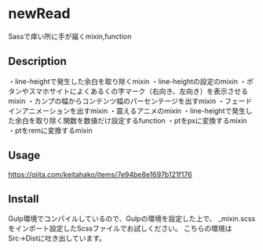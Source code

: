 # newRead
Sassで痒い所に手が届くmixin,function

## Description

・line-heightで発生した余白を取り除くmixin
・line-heightの設定のmixin
・ボタンやスマホサイトによくあるくの字マーク（右向き、左向き）を表示させるmixin
・カンプの幅からコンテンツ幅のパーセンテージを出すmixin
・フェードインアニメーションを出すmixin
・震えるアニメのmixin
・line-heightで発生した余白を取り除く関数を数値だけ設定するfunction
・ptをpxに変換するmixin
・ptをremに変換するmixin


## Usage

https://qiita.com/keitahako/items/7e94be8e1697b121f176


## Install
Gulp環境でコンパイルしているので、Gulpの環境を設定した上で、
_mixin.scssをインポート設定したScssファイルでお試しください。
こちらの環境はSrc→Distに吐き出しています。


